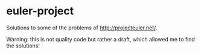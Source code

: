 euler-project
=============

Solutions to some of the problems of http://projecteuler.net/.

Warning: this is not quality code but rather a draft, which allowed me to find the solutions!